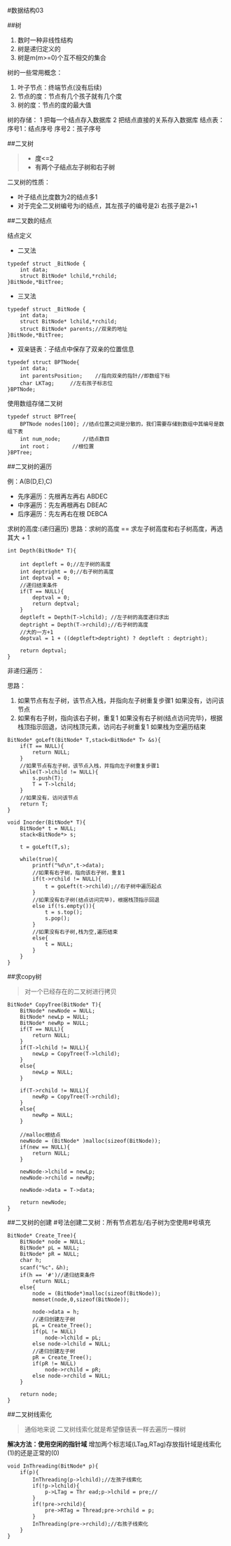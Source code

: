 #数据结构03

##树

1. 数时一种非线性结构
2. 树是递归定义的
3. 树是m(m>=0)个互不相交的集合

树的一些常用概念：

1. 叶子节点：终端节点(没有后续)
2. 节点的度：节点有几个孩子就有几个度
3. 树的度：节点的度的最大值

树的存储：
1 把每一个结点存入数据库
2 把结点直接的关系存入数据库
结点表：
	序号1：结点序号
	序号2：孩子序号


##二叉树

> * **度<=2**
> * **有两个子结点左子树和右子树**

二叉树的性质：
* 叶子结点比度数为2的结点多1
* 对于完全二叉树编号为i的结点，其左孩子的编号是2i 右孩子是2i+1

##二叉数的结点

结点定义
* 二叉法

```
typedef struct _BitNode {
	int data;
	struct BitNode* lchild,*rchild;
}BitNode,*BitTree;
```
* 三叉法

```
typedef struct _BitNode {
	int data;
	struct BitNode* lchild,*rchild;
	struct BitNode* parents;//双亲的地址
}BitNode,*BitTree;

```

* 双亲链表：子结点中保存了双亲的位置信息

```
typedef struct BPTNode{
	int data;
	int parentsPosition; 	//指向双亲的指针//即数组下标
	char LKTag;		//左右孩子标志位
}BPTNode;

```
使用数组存储二叉树
```
typedef struct BPTree{
	BPTNode nodes[100]; //结点位置之间是分散的，我们需要存储到数组中其编号是数组下表
	int num_node;		//结点数目
	int root；		//根位置
}BPTree;
```

##二叉树的遍历


例：A(B(D,E),C)
* 先序遍历：先根再左再右		ABDEC
* 中序遍历：先左再根再右		DBEAC
* 后序遍历：先左再右在根		DEBCA

求树的高度:(递归遍历)
思路：求树的高度 == 求左子树高度和右子树高度，再选其大 + 1

```
int Depth(BitNode* T){
	
	int deptleft = 0;//左子树的高度
	int deptright = 0;//右子树的高度
	int deptval = 0;
	//递归结束条件
	if(T == NULL){
		deptval = 0;
		return deptval;
	}
	deptleft = Depth(T->lchild); //左子树的高度递归求出
	deptright = Depth(T->rchild);//右子树的高度
	//大的一方+1
	deptval = 1 + ((deptleft>deptright) ? deptleft : deptright);
	
	return deptval;
}
```

非递归遍历：

思路：
1.	如果节点有左子树，该节点入栈，并指向左子树重复步骤1
	如果没有，访问该节点
2.	如果有右子树，指向该右子树，重复1
	如果没有右子树(结点访问完毕)，根据栈顶指示回退，访问栈顶元素，访问右子树重复1
如果栈为空遍历结束

```
BitNode* goLeft(BitNode* T,stack<BitNode* T> &s){
	if(T == NULL){
		return NULL;
	}
	//如果节点有左子树，该节点入栈，并指向左子树重复步骤1
	while(T->lchild != NULL){
		s.push(T);
		T = T->lchild;
	}
	//如果没有，访问该节点
	return T;
}

void Inorder(BitNode* T){
	BitNode* t = NULL;
	stack<BitNode*> s;
	
	t = goLeft(T,s);
	
	while(true){
		printf("%d\n",t->data);
		//如果有右子树，指向该右子树，重复1
		if(t->rchild != NULL){
			t = goLeft(t->rchild);//右子树中遍历起点
		}
		//如果没有右子树(结点访问完毕)，根据栈顶指示回退
		else if(!s.empty()){
			t = s.top();
			s.pop();
		}
		//如果没有右子树,栈为空,遍历结束
		else{
			t = NULL;
		}
	}
}
```


##求copy树

> 对一个已经存在的二叉树进行拷贝

```
BitNode* CopyTree(BitNode* T){
	BitNode* newNode = NULL;
	BitNode* newLp = NULL;
	BitNode* newRp = NULL;
	if(T == NULL){
		return NULL;
	}
	if(T->lchild != NULL){
		newLp = CopyTree(T->lchild);
	}
	else{
		newLp = NULL;
	}
	
	if(T->rchild != NULL){
		newRp = CopyTree(T->rchild);
	}
	else{
		newRp = NULL;
	}
	
	//malloc根结点
	newNode = (BitNode* )malloc(sizeof(BitNode));
	if(new == NULL){
		return NULL;
	}
	
	newNode->lchild = newLp;
	newNode->rchild = newRp;
	
	newNode->data = T->data;
	
	return newNode;
}
```
##二叉树的创建
\#号法创建二叉树：所有节点若左/右子树为空使用#号填充
```
BitNode* Create_Tree){
	BitNode* node = NULL;
	BitNode* pL = NULL;
	BitNode* pR = NULL;
	char h;
	scanf("%c"，&h);
	if(h == '#')//递归结束条件
		return NULL;
	else{
		node = (BitNode*)malloc(sizeof(BitNode));
		memset(node,0,sizeof(BitNode));
		
		node->data = h;
		//递归创建左子树
		pL = Create_Tree();
		if(pL != NULL)
			node->lchild = pL;
		else node->lchild = NULL;
		//递归创建左子树
		pR = Create_Tree();
		if(pR != NULL)
			node->rchild = pR;
		else node->rchild = NULL;
	}
	
	return node;
}
```

##二叉树线索化

> 通俗地来说
> 二叉树线索化就是希望像链表一样去遍历一棵树

**解决方法：使用空闲的指针域**
增加两个标志域(LTag,RTag)存放指针域是线索化(1)的还是正常的(0)

```
void InThreading(BitNode* p){
	if(p){
		InThreading(p->lchild);//左孩子线索化
		if(!p->lchild){
			p->LTag = Thr ead;p->lchild = pre;//
		}
		if(!pre->rchild){
			pre->RTag = Thread;pre->rchild = p;
		}
		InThreading(pre->rchild);//右孩子线索化
	}
}
```



